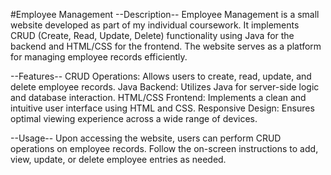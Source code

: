 #Employee Management
--Description--
Employee Management is a small website developed as part of my individual coursework. It implements CRUD (Create, Read, Update, Delete) functionality using Java for the backend and HTML/CSS for the frontend. The website serves as a platform for managing employee records efficiently.

--Features--
CRUD Operations: Allows users to create, read, update, and delete employee records.
Java Backend: Utilizes Java for server-side logic and database interaction.
HTML/CSS Frontend: Implements a clean and intuitive user interface using HTML and CSS.
Responsive Design: Ensures optimal viewing experience across a wide range of devices.

--Usage--
Upon accessing the website, users can perform CRUD operations on employee records.
Follow the on-screen instructions to add, view, update, or delete employee entries as needed.
